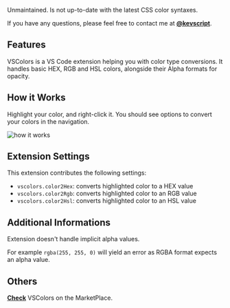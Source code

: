 Unmaintained. Is not up-to-date with the latest CSS color syntaxes.

If you have any questions, please feel free to contact me at [__@kevscript__](https://twitter.com/kevscript).


## **Features**

VSColors is a VS Code extension helping you with color type conversions. It handles basic HEX, RGB and HSL colors, alongside their Alpha formats for opacity.


## **How it Works**

Highlight your color, and right-click it. You should see options to convert your colors in the navigation.

![how it works](https://media.giphy.com/media/5s8vrQ3IiZMvDAZNYk/giphy.gif)


## **Extension Settings**

This extension contributes the following settings:

- `vscolors.color2Hex`: converts highlighted color to a HEX value
- `vscolors.color2Rgb`: converts highlighted color to an RGB value
- `vscolors.color2Hsl`: converts highlighted color to an HSL value


## **Additional Informations**

Extension doesn't handle implicit alpha values.

For example `rgba(255, 255, 0)` will yield an error as RGBA format expects an alpha value.


## **Others**

[__Check__](https://marketplace.visualstudio.com/items?itemName=kevscript.vscolors) VSColors on the MarketPlace.
